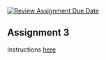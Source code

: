[![Review Assignment Due Date](https://classroom.github.com/assets/deadline-readme-button-24ddc0f5d75046c5622901739e7c5dd533143b0c8e959d652212380cedb1ea36.svg)](https://classroom.github.com/a/xz-7hjfU)
## Assignment 3
Instructions [here](https://docs.google.com/document/d/1CEqBz4dW_zSFEuMUODeSQ0fg00DZUsmDBmUY_AQZ8X8/edit?usp=sharing)

